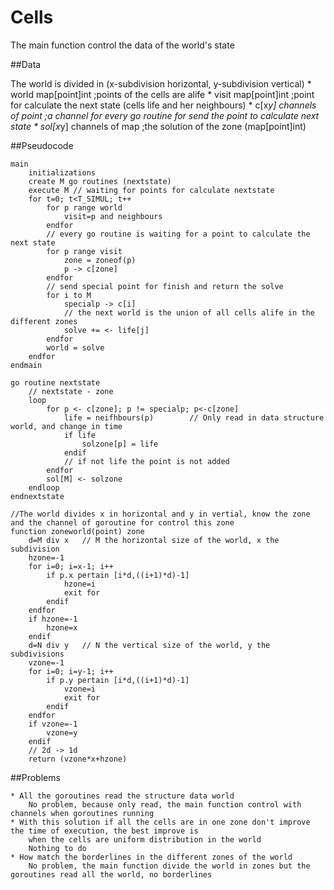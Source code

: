 # Cells

The main function control the data of the world's state

##Data

The world is divided in (x-subdivision horizontal, y-subdivision vertical)
    * world map[point]int       ;points of the cells are alife
    * visit map[point]int       ;point for calculate the next state (cells life and her neighbours)
    * c[x*y] channels of point  ;a channel for every go routine for send the point to calculate next state
    * sol[x*y] channels of map  ;the solution of the zone (map[point]int)

##Pseudocode
```
main 
    initializations
    create M go routines (nextstate)
    execute M // waiting for points for calculate nextstate
    for t=0; t<T_SIMUL; t++
        for p range world
            visit=p and neighbours
        endfor
        // every go routine is waiting for a point to calculate the next state
        for p range visit
            zone = zoneof(p)
            p -> c[zone]
        endfor
        // send special point for finish and return the solve
        for i to M
            specialp -> c[i]
            // the next world is the union of all cells alife in the different zones
            solve += <- life[j]
        endfor
        world = solve
    endfor
endmain

go routine nextstate
    // nextstate - zone
    loop
        for p <- c[zone]; p != specialp; p<-c[zone]
            life = neifhbours(p)        // Only read in data structure world, and change in time
            if life
                solzone[p] = life
            endif
            // if not life the point is not added
        endfor
        sol[M] <- solzone
    endloop
endnextstate

//The world divides x in horizontal and y in vertial, know the zone and the channel of goroutine for control this zone
function zoneworld(point) zone
    d=M div x   // M the horizontal size of the world, x the subdivision
    hzone=-1
    for i=0; i=x-1; i++
        if p.x pertain [i*d,((i+1)*d)-1]
            hzone=i
            exit for
        endif
    endfor
    if hzone=-1
        hzone=x
    endif
    d=N div y   // N the vertical size of the world, y the subdivisions
    vzone=-1
    for i=0; i=y-1; i++
        if p.y pertain [i*d,((i+1)*d)-1]
            vzone=i
            exit for
        endif
    endfor
    if vzone=-1
        vzone=y
    endif
    // 2d -> 1d
    return (vzone*x+hzone)
```

##Problems

    * All the goroutines read the structure data world
        No problem, because only read, the main function control with channels when goroutines running
    * With this solution if all the cells are in one zone don't improve the time of execution, the best improve is 
        when the cells are uniform distribution in the world
        Nothing to do
    * How match the borderlines in the different zones of the world
        No problem, the main function divide the world in zones but the goroutines read all the world, no borderlines

